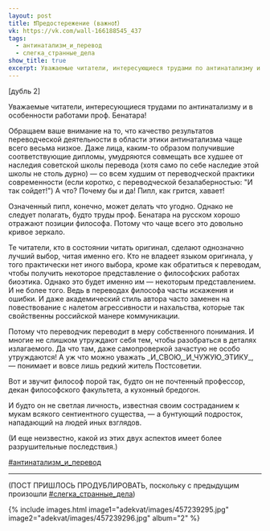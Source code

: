 ```yaml
---
layout: post
title: ❗Предостережение (важно❗)
vk: https://vk.com/wall-166188545_437
tags:
  - антинатализм_и_перевод
  - слегка_странные_дела
show_title: true
excerpt: Уважаемые читатели, интересующиеся трудами по антинатализму и в особенности работами проф. Бенатара! Обращаем ваше внимание на то, что...
---
```

\[дубль 2\]

Уважаемые читатели, интересующиеся трудами по антинатализму и в особенности работами проф. Бенатара!

Обращаем ваше внимание на то, что качество результатов переводческой деятельности в области этики антинатализма чаще всего весьма низкое. Даже лица, каким-то образом получившие соответствующие дипломы, умудряются совмещать все худшее от наследия советской школы перевода (хотя само по себе наследие этой школы не столь дурно) — со всем худшим от переводческой практики современности (если коротко, с переводческой безалаберностью: "И так сойдет!") А что? Почему бы и да! Пипл, как грится, хавает!

Означенный пипл, конечно, может делать что угодно. Однако не следует
полагать, будто труды проф. Бенатара на русском хорошо отражают позиции философа. Потому что чаще всего это довольно кривое зеркало.

Те читатели, кто в состоянии читать оригинал, сделают однозначно лучший выбор, читая именно его. Кто не владеет языком оригинала, у того практически нет иного выбора, кроме как обратиться к переводам, чтобы получить некоторое представление о философских работах биоэтика. Однако это будет именно им — некоторым представлением. И не более того. Ведь в переводах философа часты искажения и ошибки. И даже академический стиль автора часто заменен на повествование с налетом агрессивности и нахальства, которые так свойственны российской манере коммуникации.

Потому что переводчик переводит в меру собственного понимания. И многие не слишком утруждают себя тем, чтобы разобраться в деталях излагаемого. Да что там, даже самопроверкой зачастую не особо утруждаются! А уж что можно уважать \_И\_СВОЮ,\_И\_ЧУЖУЮ\_ЭТИКУ\_, — понимает и вовсе лишь редкий житель Постсоветии.

Вот и звучит философ порой так, будто он не почтенный профессор, декан философского факультета, а кухонный бредогон.

И будто он не светлая личность, известная своим состраданием к мукам всякого сентиентного существа, — а бунтующий подросток, нападающий на людей иных взглядов.

(И еще неизвестно, какой из этих двух аспектов имеет более разрушительные последствия.)

[#антинатализм_и_перевод](poisk.html#антинатализм_и_перевод)

_____________
(ПОСТ ПРИШЛОСЬ ПРОДУБЛИРОВАТЬ, поскольку с предыдущим произошли [#слегка_странные_дела](poisk.html#слегка_странные_дела))

{% include images.html image1="adekvat/images/457239295.jpg" image2="adekvat/images/457239296.jpg" album="2" %}
